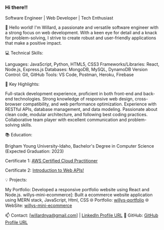 ### Hi there!!

Software Engineer | Web Developer | Tech Enthusiast

👋 Hello world! I'm Willard, a passionate and versatile software engineer with a strong focus on web development. With a keen eye for detail and a knack for problem-solving, I strive to create robust and user-friendly applications that make a positive impact.

💻 Technical Skills:

Languages: JavaScript, Python, HTML5, CSS3
Frameworks/Libraries: React, Node.js, Express.js
Databases: MongoDB, MySQL, DynamoDB
Version Control: Git, GitHub
Tools: VS Code, Postman, Heroku, Firebase

🔧 Key Highlights:

Full-stack development experience, proficient in both front-end and back-end technologies.
Strong knowledge of responsive web design, cross-browser compatibility, and web performance optimization.
Experience with RESTful APIs, database management, and data modeling.
Passionate about clean code, modular architecture, and following best coding practices.
Collaborative team player with excellent communication and problem-solving skills.

📚 Education:

Brigham Young University-Idaho, Bachelor's Degree in Computer Science (Expected Graduation: 2023)

Certificate 1: [AWS Certified Cloud Practitioner](https://www.credly.com/badges/c20e7585-d96f-42bb-be6c-54caa9f4e8d3/public_url)


Certificate 2: [Introduction to Web APIs!](https://www.linkedin.com/learning/certificates/a9cf8843e2f1b41542388fe147d1fd1a826906e57f017ec16d8ed631602b0408?u=2153100)


💡 Projects:

My Portfolio: Developed a responsive portfolio website using React and Node.js.
willys-mini-ecommerce]: Built a ecommerce website application using MERN stack, JavaScript, Html, CSS
🌐 Portfolio: [willys-portfolio](https://willardnyamombe.netlify.app/)
🌐 WebSite: [willys-mini-ecommerce](https://willys-mini-ecommerce.netlify.app/)

📫 Contact: [willardnya@gmail.com] | [LinkedIn Profile URL](https://www.linkedin.com/in/willard-nyamombe-104767aa/)
🌟 GitHub: [GitHub Profile URL](https://github.com/willardnyamombe/)

